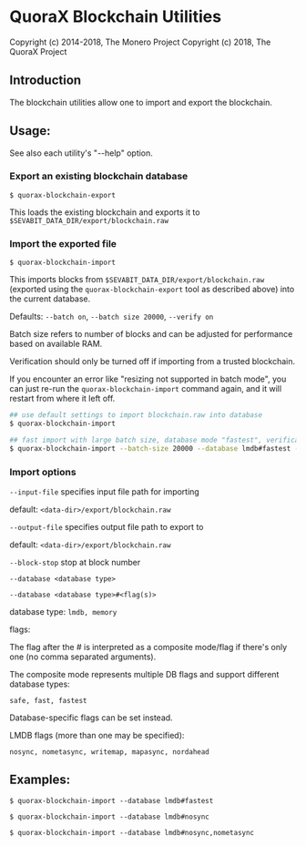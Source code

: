 # QuoraX Blockchain Utilities

Copyright (c) 2014-2018, The Monero Project
Copyright (c)      2018, The QuoraX Project

## Introduction

The blockchain utilities allow one to import and export the blockchain.

## Usage:

See also each utility's "--help" option.

### Export an existing blockchain database

`$ quorax-blockchain-export`

This loads the existing blockchain and exports it to `$SEVABIT_DATA_DIR/export/blockchain.raw`

### Import the exported file

`$ quorax-blockchain-import`

This imports blocks from `$SEVABIT_DATA_DIR/export/blockchain.raw` (exported using the
`quorax-blockchain-export` tool as described above) into the current database.

Defaults: `--batch on`, `--batch size 20000`, `--verify on`

Batch size refers to number of blocks and can be adjusted for performance based on available RAM.

Verification should only be turned off if importing from a trusted blockchain.

If you encounter an error like "resizing not supported in batch mode", you can just re-run
the `quorax-blockchain-import` command again, and it will restart from where it left off.

```bash
## use default settings to import blockchain.raw into database
$ quorax-blockchain-import

## fast import with large batch size, database mode "fastest", verification off
$ quorax-blockchain-import --batch-size 20000 --database lmdb#fastest --verify off

```

### Import options

`--input-file`
specifies input file path for importing

default: `<data-dir>/export/blockchain.raw`

`--output-file`
specifies output file path to export to

default: `<data-dir>/export/blockchain.raw`

`--block-stop`
stop at block number

`--database <database type>`

`--database <database type>#<flag(s)>`

database type: `lmdb, memory`

flags:

The flag after the # is interpreted as a composite mode/flag if there's only
one (no comma separated arguments).

The composite mode represents multiple DB flags and support different database types:

`safe, fast, fastest`

Database-specific flags can be set instead.

LMDB flags (more than one may be specified):

`nosync, nometasync, writemap, mapasync, nordahead`

## Examples:

```
$ quorax-blockchain-import --database lmdb#fastest

$ quorax-blockchain-import --database lmdb#nosync

$ quorax-blockchain-import --database lmdb#nosync,nometasync
```
